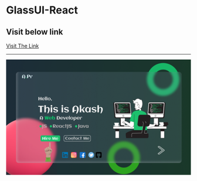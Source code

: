 # GlassUI-React
## Visit below link  

[Visit The Link](https://webakashportfolio.netlify.app/)  

***

![alt text](https://github.com/Akashpradhan-Git/GlassUI-React/blob/master/src/images/1.png)
